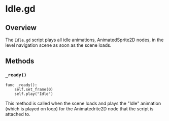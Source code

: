 # Idle.gd

## Overview

The `Idle.gd` script plays all idle animations, AnimatedSprite2D nodes, in the level navigation scene as soon as the scene loads.

## Methods

### `_ready()`

```gdscript
func _ready():
	self.set_frame(0)
	self.play("Idle")
```
This method is called when the scene loads and plays the "Idle" animation (which is played on loop) for the Animatedrite2D node that the script is attached to.